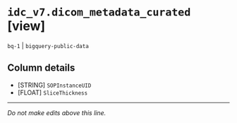 # `idc_v7.dicom_metadata_curated` [view]
`bq-1` | `bigquery-public-data`

## Column details
* [STRING]    `SOPInstanceUID`
* [FLOAT]     `SliceThickness`

-------------------------------------------------------------------------------
*Do not make edits above this line.*
